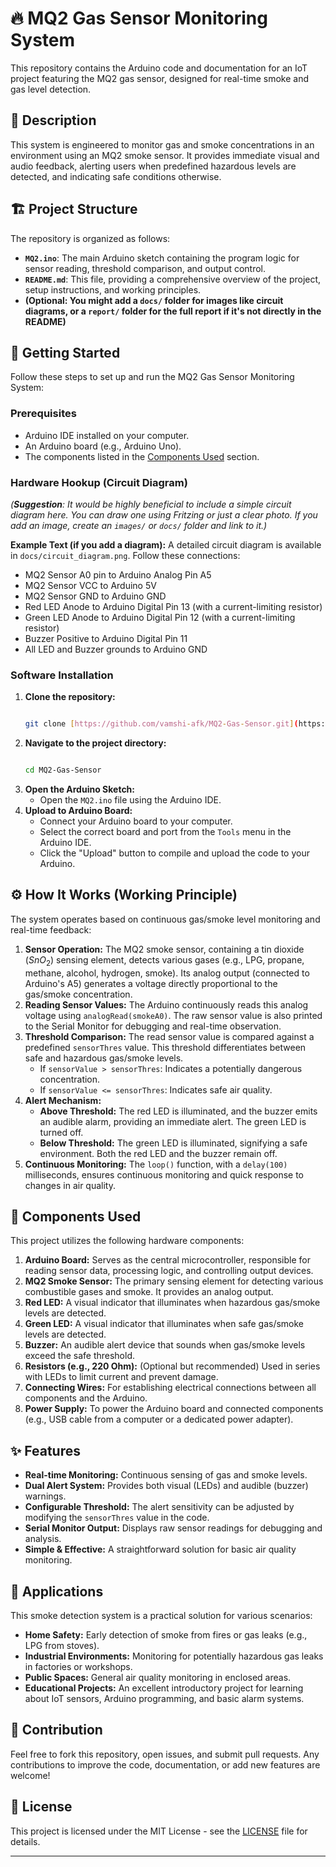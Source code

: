 # 🔥 MQ2 Gas Sensor Monitoring System

This repository contains the Arduino code and documentation for an IoT project featuring the MQ2 gas sensor, designed for real-time smoke and gas level detection.

## 📝 Description

This system is engineered to monitor gas and smoke concentrations in an environment using an MQ2 smoke sensor. It provides immediate visual and audio feedback, alerting users when predefined hazardous levels are detected, and indicating safe conditions otherwise.

## 🏗️ Project Structure

The repository is organized as follows:

* **`MQ2.ino`**: The main Arduino sketch containing the program logic for sensor reading, threshold comparison, and output control.
* **`README.md`**: This file, providing a comprehensive overview of the project, setup instructions, and working principles.
* **(Optional: You might add a `docs/` folder for images like circuit diagrams, or a `report/` folder for the full report if it's not directly in the README)**

## 🚀 Getting Started

Follow these steps to set up and run the MQ2 Gas Sensor Monitoring System:

### Prerequisites

* Arduino IDE installed on your computer.
* An Arduino board (e.g., Arduino Uno).
* The components listed in the [Components Used](#components-used) section.

### Hardware Hookup (Circuit Diagram)

*(**Suggestion**: It would be highly beneficial to include a simple circuit diagram here. You can draw one using Fritzing or just a clear photo. If you add an image, create an `images/` or `docs/` folder and link to it.)*

**Example Text (if you add a diagram):**
A detailed circuit diagram is available in `docs/circuit_diagram.png`. Follow these connections:
* MQ2 Sensor A0 pin to Arduino Analog Pin A5
* MQ2 Sensor VCC to Arduino 5V
* MQ2 Sensor GND to Arduino GND
* Red LED Anode to Arduino Digital Pin 13 (with a current-limiting resistor)
* Green LED Anode to Arduino Digital Pin 12 (with a current-limiting resistor)
* Buzzer Positive to Arduino Digital Pin 11
* All LED and Buzzer grounds to Arduino GND

### Software Installation

1.  **Clone the repository:**
    ```bash
    
    git clone [https://github.com/vamshi-afk/MQ2-Gas-Sensor.git](https://github.com/vamshi-afk/MQ2-Gas-Sensor.git)
    
    ```
2.  **Navigate to the project directory:**
    ```bash
    
    cd MQ2-Gas-Sensor

    ```
3.  **Open the Arduino Sketch:**
    * Open the `MQ2.ino` file using the Arduino IDE.
4.  **Upload to Arduino Board:**
    * Connect your Arduino board to your computer.
    * Select the correct board and port from the `Tools` menu in the Arduino IDE.
    * Click the "Upload" button to compile and upload the code to your Arduino.

## ⚙️ How It Works (Working Principle)

The system operates based on continuous gas/smoke level monitoring and real-time feedback:

1.  **Sensor Operation:** The MQ2 smoke sensor, containing a tin dioxide ($SnO_2$) sensing element, detects various gases (e.g., LPG, propane, methane, alcohol, hydrogen, smoke). Its analog output (connected to Arduino's A5) generates a voltage directly proportional to the gas/smoke concentration.
2.  **Reading Sensor Values:** The Arduino continuously reads this analog voltage using `analogRead(smokeA0)`. The raw sensor value is also printed to the Serial Monitor for debugging and real-time observation.
3.  **Threshold Comparison:** The read sensor value is compared against a predefined `sensorThres` value. This threshold differentiates between safe and hazardous gas/smoke levels.
    * If `sensorValue > sensorThres`: Indicates a potentially dangerous concentration.
    * If `sensorValue <= sensorThres`: Indicates safe air quality.
4.  **Alert Mechanism:**
    * **Above Threshold:** The red LED is illuminated, and the buzzer emits an audible alarm, providing an immediate alert. The green LED is turned off.
    * **Below Threshold:** The green LED is illuminated, signifying a safe environment. Both the red LED and the buzzer remain off.
5.  **Continuous Monitoring:** The `loop()` function, with a `delay(100)` milliseconds, ensures continuous monitoring and quick response to changes in air quality.

## 🔌 Components Used

This project utilizes the following hardware components:

1.  **Arduino Board:** Serves as the central microcontroller, responsible for reading sensor data, processing logic, and controlling output devices.
2.  **MQ2 Smoke Sensor:** The primary sensing element for detecting various combustible gases and smoke. It provides an analog output.
3.  **Red LED:** A visual indicator that illuminates when hazardous gas/smoke levels are detected.
4.  **Green LED:** A visual indicator that illuminates when safe gas/smoke levels are detected.
5.  **Buzzer:** An audible alert device that sounds when gas/smoke levels exceed the safe threshold.
6.  **Resistors (e.g., 220 Ohm):** (Optional but recommended) Used in series with LEDs to limit current and prevent damage.
7.  **Connecting Wires:** For establishing electrical connections between all components and the Arduino.
8.  **Power Supply:** To power the Arduino board and connected components (e.g., USB cable from a computer or a dedicated power adapter).

## ✨ Features

* **Real-time Monitoring:** Continuous sensing of gas and smoke levels.
* **Dual Alert System:** Provides both visual (LEDs) and audible (buzzer) warnings.
* **Configurable Threshold:** The alert sensitivity can be adjusted by modifying the `sensorThres` value in the code.
* **Serial Monitor Output:** Displays raw sensor readings for debugging and analysis.
* **Simple & Effective:** A straightforward solution for basic air quality monitoring.

## 🎯 Applications

This smoke detection system is a practical solution for various scenarios:

* **Home Safety:** Early detection of smoke from fires or gas leaks (e.g., LPG from stoves).
* **Industrial Environments:** Monitoring for potentially hazardous gas leaks in factories or workshops.
* **Public Spaces:** General air quality monitoring in enclosed areas.
* **Educational Projects:** An excellent introductory project for learning about IoT sensors, Arduino programming, and basic alarm systems.

## 🤝 Contribution

Feel free to fork this repository, open issues, and submit pull requests. Any contributions to improve the code, documentation, or add new features are welcome!

## 📄 License

This project is licensed under the MIT License - see the [LICENSE](LICENSE) file for details.

---
